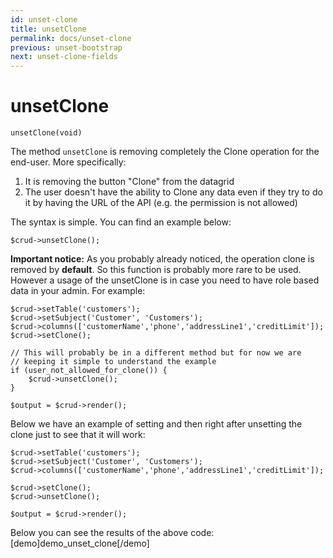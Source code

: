 ```yaml
---
id: unset-clone
title: unsetClone
permalink: docs/unset-clone
previous: unset-bootstrap
next: unset-clone-fields
---
```


# unsetClone


<pre><code class="php">unsetClone(void)</code></pre>
The method <code>unsetClone</code> is removing completely the Clone operation for the end-user. More specifically:
<ol>
   <li>It is removing the button "Clone" from the datagrid</li>
   <li>The user doesn't have the ability to Clone any data even if they try to do it by having the URL of the API (e.g. the permission is not allowed)</li>
</ol>

The syntax is simple. You can find an example below:
<pre><code class="php">$crud->unsetClone();</code></pre>

<strong>Important notice:</strong> As you probably already noticed, the operation clone is removed by <strong>default</strong>. So this function is probably more rare to be used. However a usage of the unsetClone is in case you need to have role based data in your admin. For example:

<pre><code class="php">$crud->setTable('customers');
$crud->setSubject('Customer', 'Customers');
$crud->columns(['customerName','phone','addressLine1','creditLimit']);
$crud->setClone();

// This will probably be in a different method but for now we are
// keeping it simple to understand the example
if (user_not_allowed_for_clone()) {
    $crud->unsetClone();
}

$output = $crud->render();</code></pre>

Below we have an example of setting and then right after unsetting the clone just to see that it will work:

<pre><code class="php">$crud->setTable('customers');
$crud->setSubject('Customer', 'Customers');
$crud->columns(['customerName','phone','addressLine1','creditLimit']);

$crud->setClone();
$crud->unsetClone();

$output = $crud->render();</code></pre>

Below you can see the results of the above code:
[demo]demo_unset_clone[/demo]

